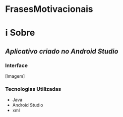 # FrasesMotivacionais
# ℹ Sobre
## *Aplicativo criado no Android Studio*

### Interface
[Imagem]
### Tecnologias Utilizadas
<ul>
  <li>Java</li>
  <li>Android Studio</li>
  <li>xml</li>
</ul>
